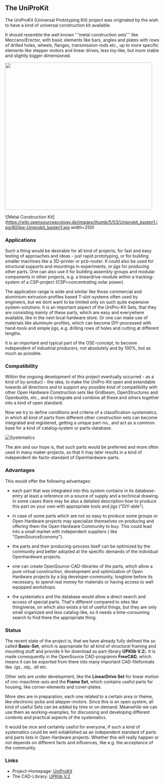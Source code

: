 ## The UniProKit 

The UniProKit (Universal Prototyping Kit) project was originated by the wish to have a kind of universal construction kit available.

It should resemble the well known '''metal construction sets''' like Meccano/Erector, with basic elements like bars, angles and plates with rows of drilled holes, wheels, flanges, transmission-rods etc., up to more specific elements like stepper motors and linear drives, less toy-like, but more stable and slightly bigger dimensioned.

<img src="https://wiki.opensourceecology.de/images/1/17/Lib_basis_1a.png" width="480">


![Metal Construction Kit](https://wiki.opensourceecology.de/images/thumb/5/53/Uniprokit_kasten1.jpg/800px-Uniprokit_kasten1.jpg width=250)

### Applications

Such a thing would be desirable for all kind of projects, for fast and easy testing of approaches and ideas - just rapid prototyping, or for building smaller machines like a 3D-printer or pcb-router. It could also be used for structural supports and mountings in experiments, or jigs for producing other parts. One can also use it for building assembly groups and modular components in other projects, e.g. a lineardrive-module within a tracking-system of a CSP-project (CSP=concentrating solar power).

The application range is wide and similar like those commercial and aluminium-extrusion-profiles based T-slot-systems often used by engineers, but we dont want to be limited only on such quite expensive system-solutions. It is an important aspect of the UniPro-Kit Sets, that they are consisting mainly of these parts, which are easy and everywhere available, like in the next local hardware store. Or one can make use of materials like aluminum-profiles, which can become DIY-processed with hand-tools and simple jigs, e.g. drilling rows of holes and cutting at different lengths.

It is an important and typical part of the OSE-concept, to become independent of industrial producers, not absolutely and by 100%, but as much as possible.

### Compatibility 

Within the ongoing development of this project eventually occurred - as a kind of by-product - the idea, to make the UniPro-Kit open and extendable towards all directions and to support any possible kind of compatibility with other Open Hardware Construction sets like Gridbeam, OpenStructures and Openbuilds, etc., and to integrate and combine all these and others together into a kind of open standard.

Now we try to define conditions and criteria of a classification-systematics, in which all kind of parts from different other construction sets can become integrated and registered, getting a unique part-no., and act as a common base for a kind of catalog-system or parts-database.

![Systematics](https://wiki.opensourceecology.de/images/thumb/8/88/Uniprosys_strukt1.png/549px-Uniprosys_strukt1.png)

The aim and our hope is, that such parts would be preferred and more often used in many maker-projects, so that it may later results in a kind of independent de-facto-standard of OpenHardware-parts.

### Advantages 

This would offer the following advantages:

* each part that was integrated into this system contains in its database-entry at least a reference on a source of supply and a technical drawing. In some cases there may be also a detailed description how to produce this part on your own with appropriate tools and jigs ("DIY-able").

* in case of some parts which are not so easy to produce some groups or Open Hardware projects may specialize themselves on producing and offering them the Open Hardware Community to buy. This could lead into a small market with independent suppliers ( like "OpenSourceEconomy").

* the parts and their producing-process itself can be optimized by the community and better adopted at the specific demands of the individual Openhardware projects.

* one can create OpenSource-CAD-libraries of the parts, which allow a pure virtual construction, development and optimization of Open Hardware projects by a big developer-community, longtime before its necessary, to spend real money for materials or having access to well equipped workshops.

* the systematics and the database would allow a direct search and access of special parts. That's different compared to sites like thingiverse, on which also exists a lot of useful things, but they are only small organized and less catalog-like, so it needs a time-consuming search to find there the appropriate thing.

### Status 

The recent state of the project is, that we have already fully defined the so called **Basic-Set**, which is appropriate for all kind of structural framing and mounting stuff and provide it for download as part-library **UPKlib V.2**). It is made conesquently in the OpenSource CAD-programm **FreeCAD**, which means it can be exported from there into many important CAD-fileformats like .igs, .stp, .stl etc.  

Other sets are under development, like the **LinearDrive Set** for linear motion of cnc-maschine-axis and the **Frame Set**, which contains useful parts for housing, like corner-elements and cover-plates.  

More stes are in preparation, each one related to a certain area or theme, like electronic-pcbs and stepper-motors. Since this is an open system, all kind of useful Sets can be added by time or on demand.  Meanwhile we can use them as working-examples, for discussing and developing different contents and practical aspects of the systematics.

It would be nice and certainly useful for everyone, if such a kind of systematics could be well established as an independent standard of parts and parts lists in Open Hardware projects.  Whether this will really happen or not depends on different facts and influences, like e.g. the acceptance of the community.

### Links 
* Project-Homepage: [UniProKit](https://wiki.opensourceecology.de/Universal_Prototyping_Kit)
* The CAD-Library: [UPKlib V.2](https://wiki.opensourceecology.de/Upklib)


